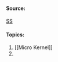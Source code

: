 #### Source:

[SS](https://www.geeksforgeeks.org/operating-systems/#ss)

#### Topics:

1. [[Micro Kernel]]
2. 